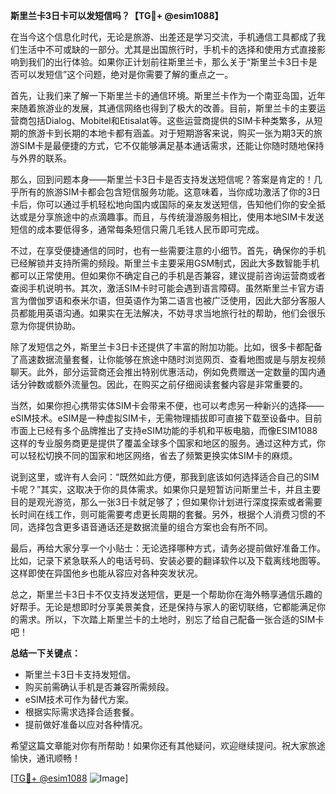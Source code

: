 **斯里兰卡3日卡可以发短信吗？【TG💪+ @esim1088】**

在当今这个信息化时代，无论是旅游、出差还是学习交流，手机通信工具都成了我们生活中不可或缺的一部分。尤其是出国旅行时，手机卡的选择和使用方式直接影响到我们的出行体验。如果你正计划前往斯里兰卡，那么关于“斯里兰卡3日卡是否可以发短信”这个问题，绝对是你需要了解的重点之一。

首先，让我们来了解一下斯里兰卡的通信环境。斯里兰卡作为一个南亚岛国，近年来随着旅游业的发展，其通信网络也得到了极大的改善。目前，斯里兰卡的主要运营商包括Dialog、Mobitel和Etisalat等。这些运营商提供的SIM卡种类繁多，从短期的旅游卡到长期的本地卡都有涵盖。对于短期游客来说，购买一张为期3天的旅游SIM卡是最便捷的方式，它不仅能够满足基本通话需求，还能让你随时随地保持与外界的联系。

那么，回到问题本身——斯里兰卡3日卡是否支持发送短信呢？答案是肯定的！几乎所有的旅游SIM卡都会包含短信服务功能。这意味着，当你成功激活了你的3日卡后，你可以通过手机轻松地向国内或国际的亲友发送短信，告知他们你的安全抵达或是分享旅途中的点滴趣事。而且，与传统漫游服务相比，使用本地SIM卡发送短信的成本要低得多，通常每条短信只需几毛钱人民币即可完成。

不过，在享受便捷通信的同时，也有一些需要注意的小细节。首先，确保你的手机已经解锁并支持所需的频段。斯里兰卡主要采用GSM制式，因此大多数智能手机都可以正常使用。但如果你不确定自己的手机是否兼容，建议提前咨询运营商或者查阅手机说明书。其次，激活SIM卡时可能会遇到语言障碍。虽然斯里兰卡官方语言为僧伽罗语和泰米尔语，但英语作为第二语言也被广泛使用，因此大部分客服人员都能用英语沟通。如果实在无法解决，不妨寻求当地旅行社的帮助，他们会很乐意为你提供协助。

除了发短信之外，斯里兰卡3日卡还提供了丰富的附加功能。比如，很多卡都配备了高速数据流量套餐，让你能够在旅途中随时浏览网页、查看地图或是与朋友视频聊天。此外，部分运营商还会推出特别优惠活动，例如免费赠送一定数量的国内通话分钟数或额外流量包。因此，在购买之前仔细阅读套餐内容是非常重要的。

当然，如果你担心携带实体SIM卡会带来不便，也可以考虑另一种新兴的选择——eSIM技术。eSIM是一种虚拟SIM卡，无需物理插拔即可直接下载至设备中。目前市面上已经有多个品牌推出了支持eSIM功能的手机和平板电脑，而像ESIM1088这样的专业服务商更是提供了覆盖全球多个国家和地区的服务。通过这种方式，你可以轻松切换不同的国家和地区网络，省去了频繁更换实体SIM卡的麻烦。

说到这里，或许有人会问：“既然如此方便，那我到底该如何选择适合自己的SIM卡呢？”其实，这取决于你的具体需求。如果你只是短暂访问斯里兰卡，并且主要目的是观光游览，那么一张3日卡就足够了；但如果你计划进行深度探索或者需要长时间在线工作，则可能需要考虑更长周期的套餐。另外，根据个人消费习惯的不同，选择包含更多语音通话还是数据流量的组合方案也会有所不同。

最后，再给大家分享一个小贴士：无论选择哪种方式，请务必提前做好准备工作。比如，记录下紧急联系人的电话号码、安装必要的翻译软件以及下载离线地图等。这样即使在异国他乡也能从容应对各种突发状况。

总之，斯里兰卡3日卡不仅支持发送短信，更是一个帮助你在海外畅享通信乐趣的好帮手。无论是想即时分享美景美食，还是保持与家人的密切联络，它都能满足你的需求。所以，下次踏上斯里兰卡的土地时，别忘了给自己配备一张合适的SIM卡吧！

**总结一下关键点：**
- 斯里兰卡3日卡支持发短信。
- 购买前需确认手机是否兼容所需频段。
- eSIM技术可作为替代方案。
- 根据实际需求选择合适套餐。
- 提前做好准备以应对各种情况。

希望这篇文章能对你有所帮助！如果你还有其他疑问，欢迎继续提问。祝大家旅途愉快，通讯顺畅！

[[TG💪+ @esim1088](https://t.me/s/esim1088) ![Image](https://i.postimg.cc/4NQfJmqS/Snipaste-2025-05-13-00-14-12.png)]